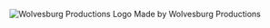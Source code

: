 ![Wolvesburg Productions Logo](https://wolvesburg.com/wp-content/uploads/2022/09/logo.png)
Made by Wolvesburg Productions